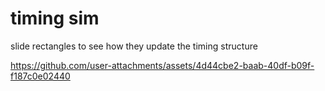 # timing sim

slide rectangles to see how they update the timing structure

https://github.com/user-attachments/assets/4d44cbe2-baab-40df-b09f-f187c0e02440
